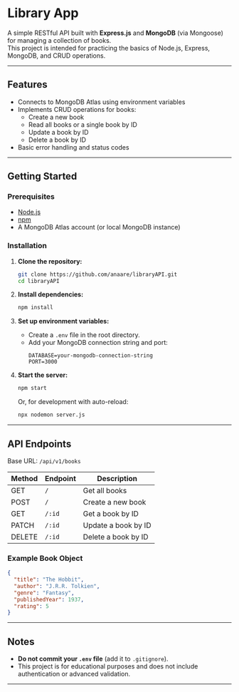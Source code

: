# Library App

A simple RESTful API built with **Express.js** and **MongoDB** (via Mongoose) for managing a collection of books.  
This project is intended for practicing the basics of Node.js, Express, MongoDB, and CRUD operations.

---

## Features

- Connects to MongoDB Atlas using environment variables
- Implements CRUD operations for books:
  - Create a new book
  - Read all books or a single book by ID
  - Update a book by ID
  - Delete a book by ID
- Basic error handling and status codes

---

## Getting Started

### Prerequisites

- [Node.js](https://nodejs.org/)
- [npm](https://www.npmjs.com/)
- A MongoDB Atlas account (or local MongoDB instance)

### Installation

1. **Clone the repository:**

   ```bash
   git clone https://github.com/anaare/libraryAPI.git
   cd libraryAPI
   ```

2. **Install dependencies:**

   ```bash
   npm install
   ```

3. **Set up environment variables:**

   - Create a `.env` file in the root directory.
   - Add your MongoDB connection string and port:
     ```
     DATABASE=your-mongodb-connection-string
     PORT=3000
     ```

4. **Start the server:**
   ```bash
   npm start
   ```
   Or, for development with auto-reload:
   ```bash
   npx nodemon server.js
   ```

---

## API Endpoints

Base URL: `/api/v1/books`

| Method | Endpoint | Description         |
| ------ | -------- | ------------------- |
| GET    | `/`      | Get all books       |
| POST   | `/`      | Create a new book   |
| GET    | `/:id`   | Get a book by ID    |
| PATCH  | `/:id`   | Update a book by ID |
| DELETE | `/:id`   | Delete a book by ID |

### Example Book Object

```json
{
  "title": "The Hobbit",
  "author": "J.R.R. Tolkien",
  "genre": "Fantasy",
  "publishedYear": 1937,
  "rating": 5
}
```

---

## Notes

- **Do not commit your `.env` file** (add it to `.gitignore`).
- This project is for educational purposes and does not include authentication or advanced validation.

---
